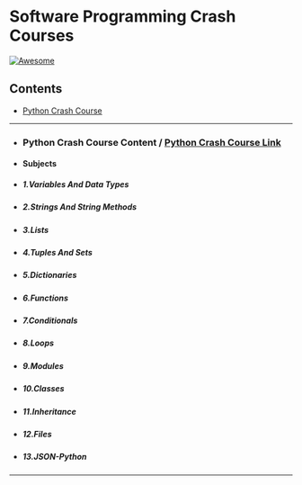 # Software Programming Crash Courses
[![Awesome](https://cdn.rawgit.com/sindresorhus/awesome/d7305f38d29fed78fa85652e3a63e154dd8e8829/media/badge.svg)](https://github.com/sindresorhus/awesome) <a name="awesome-frontend-resources"></a>


## Contents
* [Python Crash Course](#python)

<hr>

- ### Python Crash Course Content <a name="python"></a>  /  [Python Crash Course Link](https://www.youtube.com/watch?v=JJmcL1N2KQs)

- #### Subjects

- ##### 1.Variables And Data Types
- ##### 2.Strings And String Methods
- ##### 3.Lists
- ##### 4.Tuples And Sets
- ##### 5.Dictionaries
- ##### 6.Functions
- ##### 7.Conditionals
- ##### 8.Loops
- ##### 9.Modules
- ##### 10.Classes
- ##### 11.Inheritance
- ##### 12.Files
- ##### 13.JSON-Python

<hr>
